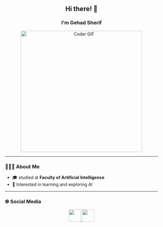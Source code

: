 <h2 align="center">Hi there! 👋</h2>

<h3 align="center">I'm Gehad Sherif</h3>

<p align="center">
  <img src="https://media.giphy.com/media/SWoSkN6DxTszqIKEqv/giphy.gif" alt="Coder GIF" width="400">
</p>

---

### 👩🏻‍💻 About Me
- 🎓 studied at **Faculty of Artificial Intelligence**
- 🤖 Interested in learning and exploring AI

---

### 🌐 Social Media
<p align="center">
  <a href="https://github.com/gehado2002" target="_blank">
    <img src="https://cdn.jsdelivr.net/gh/devicons/devicon/icons/github/github-original.svg" width="40" height="40"/>
  </a>
  <a href="https://www.linkedin.com/in/gehad-sherif-6447a3342/" target="_blank">
    <img src="https://cdn.jsdelivr.net/gh/devicons/devicon/icons/linkedin/linkedin-original.svg" width="40" height="40"/>
  </a>
</p>
